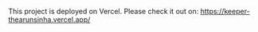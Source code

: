 This project is deployed on Vercel. Please check it out on: https://keeper-thearunsinha.vercel.app/
